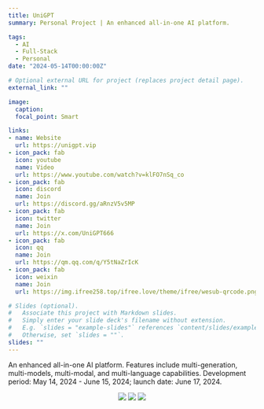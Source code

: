 ```yaml
---
title: UniGPT
summary: Personal Project | An enhanced all-in-one AI platform.

tags:
  - AI
  - Full-Stack
  - Personal
date: "2024-05-14T00:00:00Z"

# Optional external URL for project (replaces project detail page).
external_link: ""

image:
  caption:
  focal_point: Smart

links:
- name: Website
  url: https://unigpt.vip
- icon_pack: fab
  icon: youtube
  name: Video
  url: https://www.youtube.com/watch?v=klFO7nSq_co
- icon_pack: fab
  icon: discord
  name: Join
  url: https://discord.gg/aRnzV5v5MP
- icon_pack: fab
  icon: twitter
  name: Join
  url: https://x.com/UniGPT666
- icon_pack: fab
  icon: qq
  name: Join
  url: https://qm.qq.com/q/Y5tNaZrIcK
- icon_pack: fab
  icon: weixin
  name: Join
  url: https://img.ifree258.top/ifree.love/theme/ifree/wesub-qrcode.png

# Slides (optional).
#   Associate this project with Markdown slides.
#   Simply enter your slide deck's filename without extension.
#   E.g. `slides = "example-slides"` references `content/slides/example-slides.md`.
#   Otherwise, set `slides = ""`.
slides: ""
---
```


An enhanced all-in-one AI platform. Features include multi-generation, multi-models, multi-modal, and multi-language capabilities. Development period: May 14, 2024 - June 15, 2024; launch date: June 17, 2024.

<p align='center'>
<a href="https://unigpt.vip"><img src="https://img.ifree258.top/me.ifree.love/projects/20240617-1-01.png"></a>
<a href="https://unigpt.vip"><img src="https://img.ifree258.top/me.ifree.love/projects/20240617-1-02.png"></a>
<a href="https://unigpt.vip"><img src="https://img.ifree258.top/me.ifree.love/projects/20240617-1-03.png"></a>
</p>